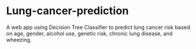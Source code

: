 # Lung-cancer-prediction
A web app using Decision Tree Classifier to predict lung cancer risk based on age, gender, alcohol use, genetic risk, chronic lung disease, and wheezing.
